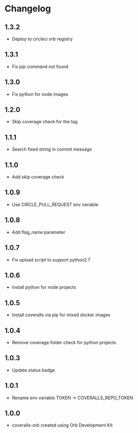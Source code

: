 Changelog
=========

1.3.2
-------
* Deploy to circleci orb registry

1.3.1
-------
* Fix pip command not found

1.3.0
-------
* Fix python for node images

1.2.0
-------
* Skip coverage check for the tag

1.1.1
-------
* Search fixed string in commit message

1.1.0
-------
* Add skip coverage check

1.0.9
-------
* Use CIRCLE_PULL_REQUEST env variable

1.0.8
-------
* Add flag_name parameter

1.0.7
-------
* Fix upload script to support python2.7

1.0.6
-------
* Install python for node projects

1.0.5
-------
* Install coveralls via pip for mixed docker images

1.0.4
-------
* Remove coverage folder check for python projects

1.0.3
-------
* Update status badge

1.0.1
-------
* Rename env variable TOKEN -> COVERALLS_REPO_TOKEN

1.0.0
-------
* coveralls-orb created using Orb Development Kit 
